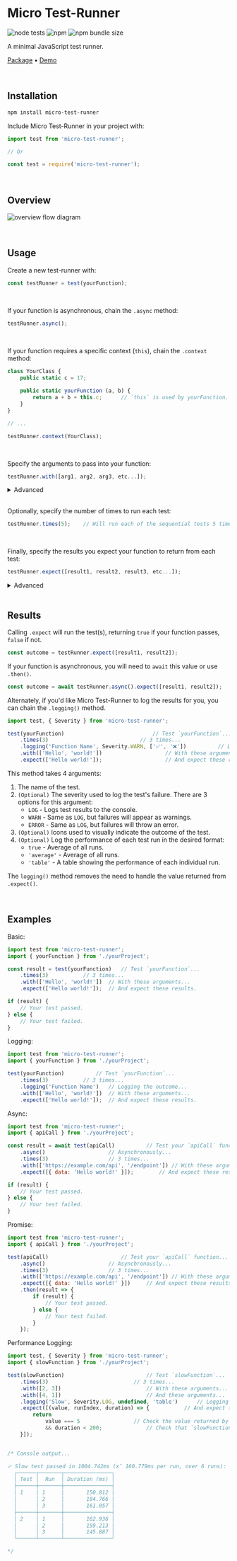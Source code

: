 # Micro Test-Runner

![node tests](https://github.com/gigabyte5671/micro-test-runner/actions/workflows/node-tests.yml/badge.svg?branch=main) ![npm](https://img.shields.io/npm/dt/micro-test-runner) ![npm bundle size](https://img.shields.io/bundlephobia/min/micro-test-runner)

A minimal JavaScript test runner.

[Package](https://www.npmjs.com/package/micro-test-runner) • [Demo](https://micro-test-runner.zakweb.dev/)

<br>

## Installation

```bash
npm install micro-test-runner
```

Include Micro Test-Runner in your project with:
```javascript
import test from 'micro-test-runner';

// Or

const test = require('micro-test-runner');
```

<br>

## Overview

![overview flow diagram](https://micro-test-runner.zakweb.dev/flow-diagram.svg)

<br>

## Usage

Create a new test-runner with:
```javascript
const testRunner = test(yourFunction);
```

<br>

If your function is asynchronous, chain the `.async` method:
```javascript
testRunner.async();
```

<br>

If your function requires a specific context (`this`), chain the `.context` method:
```javascript
class YourClass {
	public static c = 17;
	
	public static yourFunction (a, b) {
		return a + b + this.c;		// `this` is used by yourFunction.
	}
}

// ...

testRunner.context(YourClass);
```

<br>

Specify the arguments to pass into your function:
```javascript
testRunner.with([arg1, arg2, arg3, etc...]);
```

<details>
	<summary>Advanced</summary>

You can chain `.with` methods to run your function multiple times with different arguments:
```javascript
testRunner.with([arg1, arg2])	// Test 1.
          .with([argA, argB])	// Test 2.
          .with([argX, argY])	// Test 3.
```
</details>

<br>

Optionally, specify the number of times to run each test:
```javascript
testRunner.times(5);	// Will run each of the sequential tests 5 times.
```

<br>

Finally, specify the results you expect your function to return from each test:
```javascript
testRunner.expect([result1, result2, result3, etc...]);
```

<details>
	<summary>Advanced</summary>

If a function is passed as an expected result, it will be evaluated on the value that the candidate returned for that particular test. This function should then return a boolean indicating whether the value was correct or not. For example:
```javascript
testRunner.expect([result1, result2, (value) => value typeof 'number']);
```
</details>

<br>

## Results

Calling `.expect` will run the test(s), returning `true` if your function passes, `false` if not.
```javascript
const outcome = testRunner.expect([result1, result2]);
```

If your function is asynchronous, you will need to `await` this value or use `.then()`.
```javascript
const outcome = await testRunner.async().expect([result1, result2]);
```

Alternately, if you'd like Micro Test-Runner to log the results for you, you can chain the `.logging()` method.
```javascript
import test, { Severity } from 'micro-test-runner';

test(yourFunction)							  // Test `yourFunction`...
	.times(3)							  // 3 times...
	.logging('Function Name', Severity.WARN, ['✅', '❌'])		  // Logging the outcome...
	.with(['Hello', 'world!'])					  // With these arguments...
	.expect(['Hello world!']);					  // And expect these results.
```
This method takes 4 arguments:
1. The name of the test.
2. `(Optional)` The severity used to log the test's failure. There are 3 options for this argument:
   - `LOG` - Logs test results to the console.
   - `WARN` - Same as `LOG`, but failures will appear as warnings.
   - `ERROR` - Same as `LOG`, but failures will throw an error.
3. `(Optional)` Icons used to visually indicate the outcome of the test.
4. `(Optional)` Log the performance of each test run in the desired format:
   - `true` - Average of all runs.
   - `'average'` - Average of all runs.
   - `'table'` - A table showing the performance of each individual run.

The `logging()` method removes the need to handle the value returned from `.expect()`.

<br>

## Examples

Basic:

```javascript
import test from 'micro-test-runner';
import { yourFunction } from './yourProject';

const result = test(yourFunction)	// Test `yourFunction`...
	.times(3)			// 3 times...
	.with(['Hello', 'world!'])	// With these arguments...
	.expect(['Hello world!']);	// And expect these results.

if (result) {
	// Your test passed.
} else {
	// Your test failed.
}
```

Logging:

```javascript
import test from 'micro-test-runner';
import { yourFunction } from './yourProject';

test(yourFunction)			// Test `yourFunction`...
	.times(3)			// 3 times...
	.logging('Function Name')	// Logging the outcome...
	.with(['Hello', 'world!'])	// With these arguments...
	.expect(['Hello world!']);	// And expect these results.
```

Async:

```javascript
import test from 'micro-test-runner';
import { apiCall } from './yourProject';

const result = await test(apiCall)			// Test your `apiCall` function...
	.async()					// Asynchronously...
	.times(3)					// 3 times...
	.with(['https://example.com/api', '/endpoint'])	// With these arguments...
	.expect([{ data: 'Hello world!' }]);		// And expect these results.

if (result) {
	// Your test passed.
} else {
	// Your test failed.
}
```

Promise:

```javascript
import test from 'micro-test-runner';
import { apiCall } from './yourProject';

test(apiCall)						// Test your `apiCall` function...
	.async()					// Asynchronously...
	.times(3)					// 3 times...
	.with(['https://example.com/api', '/endpoint'])	// With these arguments...
	.expect([{ data: 'Hello world!' }])		// And expect these results.
	.then(result => {
		if (result) {
			// Your test passed.
		} else {
			// Your test failed.
		}
	});
```

Performance Logging:

```javascript
import test, { Severity } from 'micro-test-runner';
import { slowFunction } from './yourProject';

test(slowFunction)							// Test `slowFunction`...
	.times(3)							// 3 times...
	.with([2, 3])							// With these arguments...
	.with([4, 1])							// And these arguments...
	.logging('Slow', Severity.LOG, undefined, 'table') 		// Logging the outcome and performance to a table in the console...
	.expect([(value, runIndex, duration) => { 			// And expect these results (verified with a function).
		return
			value === 5					// Check the value returned by `slowFunction`.
			&& duration < 200;				// Check that `slowFunction` took less than 200ms.
	}]);


/* Console output...

✓ Slow test passed in 1004.742ms (x̄ 160.779ms per run, over 6 runs):
  ╭──────┬───────┬───────────────╮
  │ Test │  Run  │ Duration (ms) │
  ├──────┼───────┼───────────────┤
  │ 1    │ 1     │       150.812 │
  │      │ 2     │       184.766 │
  │      │ 3     │       161.057 │
  ├──────┼───────┼───────────────┤
  │ 2    │ 1     │       162.936 │
  │      │ 2     │       159.213 │
  │      │ 3     │       145.887 │
  ╰──────┴───────┴───────────────╯

*/
```
